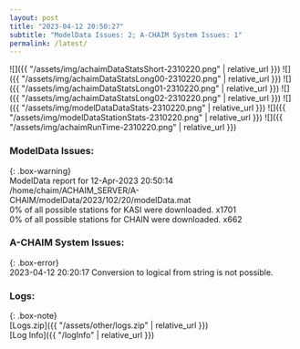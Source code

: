 ```yaml
---
layout: post
title: "2023-04-12 20:50:27"
subtitle: "ModelData Issues: 2; A-CHAIM System Issues: 1"
permalink: /latest/
---
```


![]({{ "/assets/img/achaimDataStatsShort-2310220.png" | relative_url }})
![]({{ "/assets/img/achaimDataStatsLong00-2310220.png" | relative_url }})
![]({{ "/assets/img/achaimDataStatsLong01-2310220.png" | relative_url }})
![]({{ "/assets/img/achaimDataStatsLong02-2310220.png" | relative_url }})
![]({{ "/assets/img/modelDataDataStats-2310220.png" | relative_url }})
![]({{ "/assets/img/modelDataStationStats-2310220.png" | relative_url }})
![]({{ "/assets/img/achaimRunTime-2310220.png" | relative_url }})


### ModelData Issues:  
  
{: .box-warning}  
 ModelData report for 12-Apr-2023 20:50:14   
 /home/chaim/ACHAIM_SERVER/A-CHAIM/modelData/2023/102/20/modelData.mat   
 0% of all possible stations for KASI were downloaded. x1701   
 0% of all possible stations for CHAIN were downloaded. x662   
  
### A-CHAIM System Issues:  
  
{: .box-error}  
2023-04-12 20:20:17 Conversion to logical from string is not possible.  

### Logs:  
  
{: .box-note}  
[Logs.zip]({{ "/assets/other/logs.zip" | relative_url }})  
[Log Info]({{ "/logInfo" | relative_url }})  
